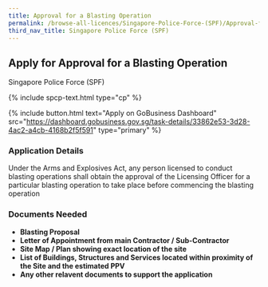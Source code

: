 ```yaml
---
title: Approval for a Blasting Operation 
permalink: /browse-all-licences/Singapore-Police-Force-(SPF)/Approval-for-a-Blasting-Operation-
third_nav_title: Singapore Police Force (SPF)
---
```


## Apply for Approval for a Blasting Operation 

Singapore Police Force (SPF)

{% include spcp-text.html type="cp" %}

{% include button.html text="Apply on GoBusiness Dashboard" src="https://dashboard.gobusiness.gov.sg/task-details/33862e53-3d28-4ac2-a4cb-4168b2f5f591" type="primary" %}

<H3>Application Details</H3>

<p>Under the Arms and Explosives Act, any person licensed to conduct blasting operations shall obtain the approval of the Licensing Officer for a particular blasting
operation to take place before commencing the blasting operation</p>


<H3>Documents Needed</H3>

<ul>
<li><strong>Blasting Proposal</strong></li>
<li><strong>Letter of Appointment from main Contractor / Sub-Contractor</strong></li>
<li><strong>Site Map / Plan showing exact location of the site</strong></li>
<li><strong>List of Buildings, Structures and Services located within proximity of the Site and the estimated PPV</strong></li>
<li><strong>Any other relavent documents to support the application</strong></li>
</ul>


